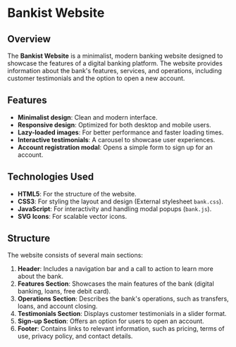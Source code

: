 # Bankist Website

## Overview
The **Bankist Website** is a minimalist, modern banking website designed to showcase the features of a digital banking platform. The website provides information about the bank's features, services, and operations, including customer testimonials and the option to open a new account.

## Features
- **Minimalist design**: Clean and modern interface.
- **Responsive design**: Optimized for both desktop and mobile users.
- **Lazy-loaded images**: For better performance and faster loading times.
- **Interactive testimonials**: A carousel to showcase user experiences.
- **Account registration modal**: Opens a simple form to sign up for an account.

## Technologies Used
- **HTML5**: For the structure of the website.
- **CSS3**: For styling the layout and design (External stylesheet `bank.css`).
- **JavaScript**: For interactivity and handling modal popups (`bank.js`).
- **SVG Icons**: For scalable vector icons.

## Structure
The website consists of several main sections:
1. **Header**: Includes a navigation bar and a call to action to learn more about the bank.
2. **Features Section**: Showcases the main features of the bank (digital banking, loans, free debit card).
3. **Operations Section**: Describes the bank's operations, such as transfers, loans, and account closing.
4. **Testimonials Section**: Displays customer testimonials in a slider format.
5. **Sign-up Section**: Offers an option for users to open an account.
6. **Footer**: Contains links to relevant information, such as pricing, terms of use, privacy policy, and contact details.

